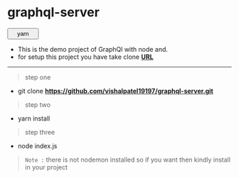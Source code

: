 # graphql-server

<button style="padding: 3px 20px; ">yarn</button>

- This is the demo project of GraphQl with node and.
- for setup this project you have take clone **[URL](https://github.com/vishalpatel19197/graphql-server.git)**

---

> step one

- git clone **https://github.com/vishalpatel19197/graphql-server.git**

> step two

- yarn install

> step three

- node index.js

> `Note :` there is not nodemon installed so if you want then kindly install in your project
